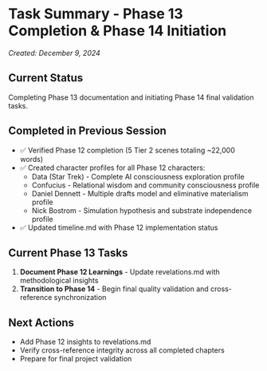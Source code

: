 # Task Summary - Phase 13 Completion & Phase 14 Initiation
*Created: December 9, 2024*

## Current Status
Completing Phase 13 documentation and initiating Phase 14 final validation tasks.

## Completed in Previous Session
- ✅ Verified Phase 12 completion (5 Tier 2 scenes totaling ~22,000 words)
- ✅ Created character profiles for all Phase 12 characters:
  - Data (Star Trek) - Complete AI consciousness exploration profile
  - Confucius - Relational wisdom and community consciousness profile  
  - Daniel Dennett - Multiple drafts model and eliminative materialism profile
  - Nick Bostrom - Simulation hypothesis and substrate independence profile
- ✅ Updated timeline.md with Phase 12 implementation status

## Current Phase 13 Tasks
1. **Document Phase 12 Learnings** - Update revelations.md with methodological insights
2. **Transition to Phase 14** - Begin final quality validation and cross-reference synchronization

## Next Actions
- Add Phase 12 insights to revelations.md
- Verify cross-reference integrity across all completed chapters
- Prepare for final project validation
